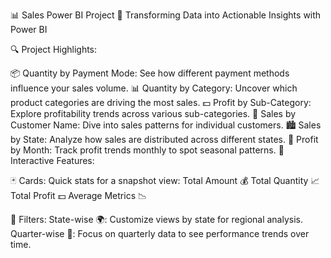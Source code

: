 📊 Sales Power BI Project 🚀
Transforming Data into Actionable Insights with Power BI

🔍 Project Highlights:

📦 Quantity by Payment Mode: See how different payment methods influence your sales volume.
📊 Quantity by Category: Uncover which product categories are driving the most sales.
💵 Profit by Sub-Category: Explore profitability trends across various sub-categories.
👤 Sales by Customer Name: Dive into sales patterns for individual customers.
🏙️ Sales by State: Analyze how sales are distributed across different states.
📅 Profit by Month: Track profit trends monthly to spot seasonal patterns.
🔧 Interactive Features:

🃏 Cards: Quick stats for a snapshot view:
Total Amount 💰
Total Quantity 📈
Total Profit 💵
Average Metrics 📉

🔎 Filters:
State-wise 🌍: Customize views by state for regional analysis.
Quarter-wise 📅: Focus on quarterly data to see performance trends over time.
